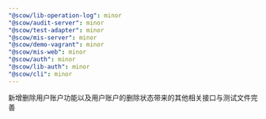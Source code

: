 ```yaml
---
"@scow/lib-operation-log": minor
"@scow/audit-server": minor
"@scow/test-adapter": minor
"@scow/mis-server": minor
"@scow/demo-vagrant": minor
"@scow/mis-web": minor
"@scow/auth": minor
"@scow/lib-auth": minor
"@scow/cli": minor
---
```


新增删除用户账户功能以及用户账户的删除状态带来的其他相关接口与测试文件完善
